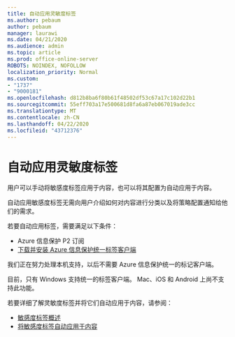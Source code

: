 ```yaml
---
title: 自动应用灵敏度标签
ms.author: pebaum
author: pebaum
manager: laurawi
ms.date: 04/21/2020
ms.audience: admin
ms.topic: article
ms.prod: office-online-server
ROBOTS: NOINDEX, NOFOLLOW
localization_priority: Normal
ms.custom:
- "1737"
- "9000181"
ms.openlocfilehash: d812b8ba6f80b61f48502df53c67a17c102d22b1
ms.sourcegitcommit: 55eff703a17e500681d8fa6a87eb067019ade3cc
ms.translationtype: MT
ms.contentlocale: zh-CN
ms.lasthandoff: 04/22/2020
ms.locfileid: "43712376"
---
```

# <a name="auto-apply-sensitivity-labels"></a>自动应用灵敏度标签

用户可以手动将敏感度标签应用于内容，也可以将其配置为自动应用于内容。

自动应用敏感度标签无需向用户介绍如何对内容进行分类以及将策略配置通知给他们的需求。

若要自动应用标签，需要满足以下条件：

- Azure 信息保护 P2 订阅
- [下载并安装 Azure 信息保护统一标签客户端](https://docs.microsoft.com/azure/information-protection/rms-client/install-unifiedlabelingclient-app)

我们正在努力处理本机支持，以后不需要 Azure 信息保护统一的标记客户端。

目前，只有 Windows 支持统一的标签客户端。  Mac、iOS 和 Android 上尚不支持此功能。

若要详细了解灵敏度标签并将它们自动应用于内容，请参阅：

- [敏感度标签概述](https://docs.microsoft.com/office365/securitycompliance/sensitivity-labels)
- [将敏感度标签自动应用于内容](https://docs.microsoft.com/office365/securitycompliance/apply_sensitivity_label_automatically)